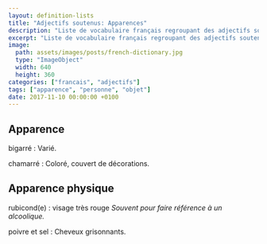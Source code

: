 ```yaml
---
layout: definition-lists
title: "Adjectifs soutenus: Apparences"
description: "Liste de vocabulaire français regroupant des adjectifs soutenus relativement courant."
excerpt: "Liste de vocabulaire français regroupant des adjectifs soutenus relativement courant."
image:
  path: assets/images/posts/french-dictionary.jpg
  type: "ImageObject"
  width: 640
  height: 360
categories: ["francais", "adjectifs"]
tags: ["apparence", "personne", "objet"]
date: 2017-11-10 00:00:00 +0100
---
```


## Apparence

bigarré
: Varié.

chamarré
: Coloré, couvert de décorations.


## Apparence physique

rubicond(e)
: visage très rouge
*Souvent pour faire référence à un alcoolique.*

poivre et sel
: Cheveux grisonnants.
